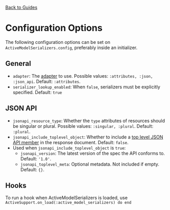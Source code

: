 [Back to Guides](../README.md)

# Configuration Options

The following configuration options can be set on `ActiveModelSerializers.config`,
preferably inside an initializer.

## General

- `adapter`: The [adapter](adapters.md) to use. Possible values: `:attributes, :json, :json_api`. Default: `:attributes`.
- `serializer_lookup_enabled`: When `false`, serializers must be explicitly specified. Default: `true`

## JSON API

- `jsonapi_resource_type`: Whether the `type` attributes of resources should be singular or plural. Possible values: `:singular, :plural`. Default: `:plural`.
- `jsonapi_include_toplevel_object`: Whether to include a [top level JSON API member](http://jsonapi.org/format/#document-jsonapi-object)
   in the response document.
   Default: `false`.
- Used when `jsonapi_include_toplevel_object` is `true`:
  - `jsonapi_version`: The latest version of the spec the API conforms to.
    Default: `'1.0'`.
  - `jsonapi_toplevel_meta`: Optional metadata. Not included if empty.
    Default: `{}`.

## Hooks

To run a hook when ActiveModelSerializers is loaded, use `ActiveSupport.on_load(:active_model_serializers) do end`
